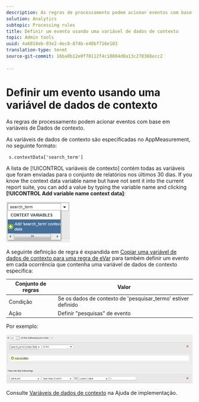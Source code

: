 ```yaml
---
description: As regras de processamento podem acionar eventos com base em variáveis de Dados de contexto.
solution: Analytics
subtopic: Processing rules
title: Definir um evento usando uma variável de dados de contexto
topic: Admin tools
uuid: 4a6018eb-03e2-4ec8-874b-e48bf716e103
translation-type: tm+mt
source-git-commit: 16ba0b12e0f70112f4c10804d0a13c278388ecc2

---
```



# Definir um evento usando uma variável de dados de contexto

As regras de processamento podem acionar eventos com base em variáveis de Dados de contexto.

As variáveis de dados de contexto são especificadas no AppMeasurement, no seguinte formato:

```
 s.contextData['search_term']
```

A lista de [!UICONTROL variáveis de contexto] contém todas as variáveis que foram enviadas para o conjunto de relatórios nos últimos 30 dias. If you know the context data variable name but have not sent it into the current report suite, you can add a value by typing the variable name and clicking **[!UICONTROL Add variable name context data]**:

![](assets/add-context-variable.png)

A seguinte definição de regra é expandida em [Copiar uma variável de dados de contexto para uma regra de eVar](/help/admin/admin/c-processing-rules/processing-rules-examples/processing-rules-copy-context-data.md) para também definir um evento em cada ocorrência que contenha uma variável de dados de contexto específica:

| Conjunto de regras | Valor |
|---|---|
| Condição | Se os dados de contexto de 'pesquisar_termo' estiver definido |
| Ação | Definir "pesquisas" de evento |

Por exemplo:

![](assets/processing_rule_set_event.png)

Consulte [Variáveis de dados de contexto](https://marketing.adobe.com/resources/help/en_US/sc/implement/context_data_variables.html) na Ajuda de implementação.
